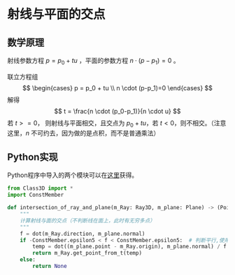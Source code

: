 # 射线与平面的交点

## 数学原理

射线参数方程 $p = p_0 + tu$ ，平面的参数方程 $n \cdot (p-p_1)=0$ 。

联立方程组
$$
\begin{cases}
    p = p_0 + tu \\ 
    n \cdot (p-p_1)=0
\end{cases}
$$
解得
$$
t = \frac{n \cdot (p_0-p_1)}{n \cdot u}
$$
若 $t>=0$， 则射线与平面相交，且交点为 $p_0 + tu$，若 $t < 0$，则不相交。（注意这里，$n$ 不可约去，因为做的是点积，而不是普通乘法） 



## Python实现

Python程序中导入的两个模块可以在[这里](https://github.com/sheng962464/PythonProject/tree/master/Geometry3D)获得。

```Python
from Class3D import *
import ConstMember

def intersection_of_ray_and_plane(m_Ray: Ray3D, m_plane: Plane) -> (Point3D, None):
    """
    计算射线与面的交点（不判断线在面上，此时有无穷多点）
    """
    f = dot(m_Ray.direction, m_plane.normal)
    if -ConstMember.epsilon5 < f < ConstMember.epsilon5:  # 判断平行,使用小于极小值
        temp = dot((m_plane.point - m_Ray.origin), m_plane.normal) / f
        return m_Ray.get_point_from_t(temp)
    else:
        return None
```

